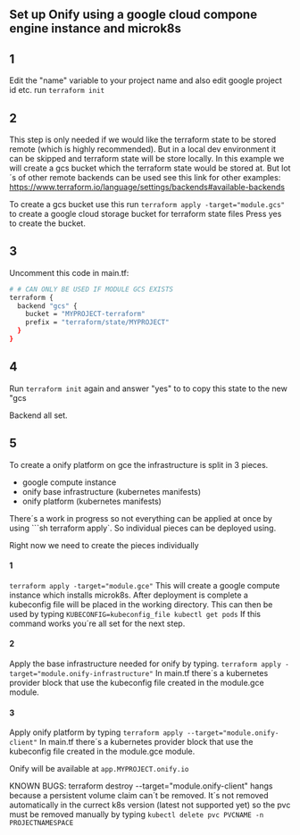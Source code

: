 ## Set up Onify using a google cloud compone engine instance and microk8s

## 1
Edit the "name" variable to your project name and also edit google project id etc.
run ```terraform init```

## 2
This step is only needed if we would like the terraform state to be stored remote (which is highly recommended). But in a local dev environment it can be skipped and terraform state will be store locally. 
In this example we will create a gcs bucket which the terraform state would be stored at. But lot´s of other remote backends can be used see this link for other examples:
https://www.terraform.io/language/settings/backends#available-backends

To create a gcs bucket use this run ```terraform apply -target="module.gcs"``` to create a google cloud storage bucket for terraform state files
Press yes to create the bucket.
## 3
Uncomment this code in main.tf:
```sh
# # CAN ONLY BE USED IF MODULE GCS EXISTS
terraform {
  backend "gcs" {
    bucket = "MYPROJECT-terraform"
    prefix = "terraform/state/MYPROJECT"
  }
}
```
## 4
Run ```terraform init``` again and answer "yes" to to copy this state to the new "gcs

Backend all set.

## 5
To create a onify platform on gce the infrastructure is split in 3 pieces.
  - google compute instance
  - onify base infrastructure (kubernetes manifests)
  - onify platform (kubernetes manifests)

There´s a work in progress so not everything can be applied at once by using ```sh terraform apply`. So individual pieces can be deployed using.

Right now we need to create the pieces individually 

#### 1
```terraform apply -target="module.gce"```
This will create a google compute instance which installs microk8s. After deployment is complete a kubeconfig file will be placed in the working directory. This can then be used by typing ```KUBECONFIG=kubeconfig_file kubectl get pods```
If this command works you´re all set for the next step. 

#### 2 
Apply the base infrastructure needed for onify by typing.
```terraform apply -target="module.onify-infrastructure"```
In main.tf there´s a kubernetes provider block that use the kubeconfig file created in the module.gce module.

#### 3
Apply onify platform by typing
```terraform apply --target="module.onify-client"```
In main.tf there´s a kubernetes provider block that use the kubeconfig file created in the module.gce module.

Onify will be available at ```app.MYPROJECT.onify.io```

KNOWN BUGS:
terraform destroy --target="module.onify-client" hangs because a persistent volume claim can´t be removed. It´s not removed automatically in the currect k8s version (latest not supported yet) so the pvc must be removed manually by typing ```kubectl delete pvc PVCNAME -n PROJECTNAMESPACE```